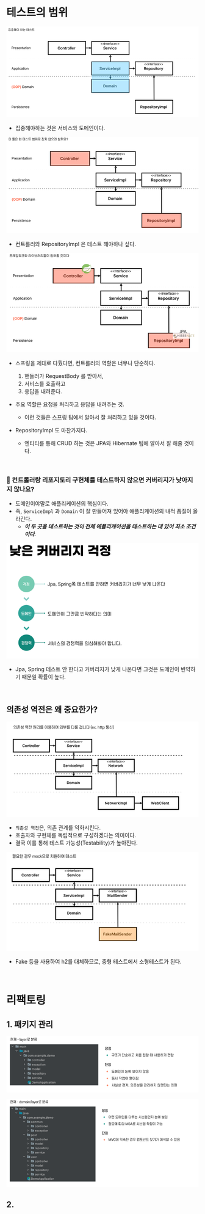 # 테스트의 범위

![img.png](img/img2/img.png)

- 집중해야하는 것은 서비스와 도메인이다.

![img_1.png](img/img2/img_1.png)

- 컨트롤러와 RepositoryImpl 은 테스트 해야하나 싶다.

![img_2.png](img/img2/img_2.png)

- 스프링을 제대로 다뤘다면, 컨트롤러의 역할은 너무나 단순하다.
  1. 핸들러가 RequestBody 를 받아서,
  2. 서비스를 호출하고
  3. 응답을 내려준다.

- 주요 역할은 요청을 처리하고 응답을 내려주는 것. 
  - 이런 것들은 스프링 팀에서 알아서 잘 처리하고 있을 것이다.


- RepositoryImpl 도 마찬가지다.
  - 엔티티를 통해 CRUD 하는 것은 JPA와 Hibernate 팀에 알아서 잘 해줄 것이다.

<br>

###  🤔 컨트롤러랑 리포지토리 구현체를 테스트하지 않으면 커버리지가 낮아지지 않나요?

- 도메인이야말로 애플리케이션의 핵심이다.
- 즉, `ServiceImpl` 과 `Domain` 이 잘 만들어져 있어야 애플리케이션의 내적 품질이 올라간다.
  - _**이 두 곳을 테스트하는 것이 전체 애플리케이션을 테스트하는 데 있어 최소 조건이다.**_

![img_3.png](img/img2/img_3.png)

- Jpa, Spring 테스트 안 한다고 커버리지가 낮게 나온다면 그것은 도메인이 빈약하기 때문일 확률이 높다.


<br>

## 의존성 역전은 왜 중요한가?

![img_4.png](img/img2/img_4.png)

- `의존성 역전`은, 의존 관계를 약화시킨다.
- 호출자와 구현체를 독립적으로 구성하겠다는 의미이다.
- 결국 이를 통해 테스트 가능성(Testability)가 높아진다.

![img_5.png](img/img2/img_5.png)

- Fake 등을 사용하여 h2를 대체하므로, 중형 테스트에서 소형테스트가 된다.

<br>

# 리팩토링

## 1. 패키지 관리

![img_6.png](img/img2/img_6.png)


![img_7.png](img/img2/img_7.png)



## 2. 
